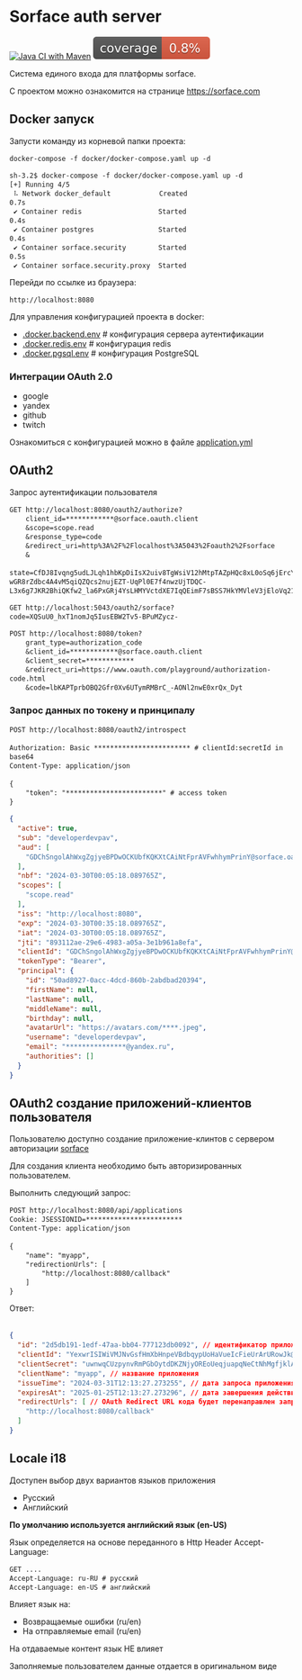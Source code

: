 # Sorface auth server

[![Java CI with Maven](https://github.com/sorface/sso-server/actions/workflows/maven.yml/badge.svg)](https://github.com/sorface/sso-server/actions/workflows/maven.yml)
![jacoco.svg](.github%2Fbadges%2Fjacoco.svg)

Система единого входа для платформы sorface.

С проектом можно ознакомится на странице https://sorface.com

## Docker запуск

Запусти команду из корневой папки проекта:

```shell
docker-compose -f docker/docker-compose.yaml up -d
```

```text
sh-3.2$ docker-compose -f docker/docker-compose.yaml up -d
[+] Running 4/5
 ⠧ Network docker_default            Created                                                                                                                                                                                                                                                              0.7s 
 ✔ Container redis                   Started                                                                                                                                                                                                                                                              0.4s 
 ✔ Container postgres                Started                                                                                                                                                                                                                                                              0.4s 
 ✔ Container sorface.security        Started                                                                                                                                                                                                                                                              0.5s 
 ✔ Container sorface.security.proxy  Started   
```

Перейди по ссылке из браузера:

```url
http://localhost:8080
```

Для управления конфигурацией проекта в docker:

- [.docker.backend.env](docker%2F.docker.backend.env) # конфигурация сервера аутентификации
- [.docker.redis.env](docker%2F.docker.redis.env) # конфигурация redis
- [.docker.pgsql.env](docker%2F.docker.pgsql.env) # конфигурация PostgreSQL

### Интеграции OAuth 2.0

- google
- yandex
- github
- twitch

Ознакомиться с конфигурацией можно в файле [application.yml](web%2Fsrc%2Fmain%2Fresources%2Fapplication.yml)

## OAuth2

Запрос аутентификации пользователя

```http request
GET http://localhost:8080/oauth2/authorize?
    client_id=************@sorface.oauth.client
    &scope=scope.read
    &response_type=code
    &redirect_uri=http%3A%2F%2Flocalhost%3A5043%2Foauth2%2Fsorface
    &
    state=CfDJ8Ivqng5udLJLqh1hbKpDiIsX2uiv8TgWsiV12hMtpTAZpHQc8xL0oSq6jErcYOMVQo0-wGR8rZdbc4A4vM5qiQZQcs2nujEZT-UqPl0E7f4nwzUjTDQC-L3x6g7JKR2BhiQKfw2_la6PxGRj4YsLHMYVctdXE7IqQEimF7sBSS7HkYMVleV3jEloVq21Za8IdinwlXii_kQNxcpnglI0wCxgbDxuG7ItIoWtZ0FP2JHe
```

```http request
GET http://localhost:5043/oauth2/sorface?code=XQSuU0_hxT1nomJq5IusEBW2Tv5-BPuMZycz-
```

```http request
POST http://localhost:8080/token?
    grant_type=authorization_code
    &client_id=************@sorface.oauth.client
    &client_secret=************
    &redirect_uri=https://www.oauth.com/playground/authorization-code.html
    &code=lbKAPTprbOBQ2Gfr0Xv6UTymRMBrC_-AONl2nwE0xrQx_Dyt
```

### Запрос данных по токену и принципалу

```http request
POST http://localhost:8080/oauth2/introspect

Authorization: Basic ************************ # clientId:secretId in base64
Content-Type: application/json

{
    "token": "************************" # access token
}
```

```json
{
  "active": true,
  "sub": "developerdevpav",
  "aud": [
    "GDChSngolAhWxgZgjyeBPDwOCKUbfKQKXtCAiNtFprAVFwhhymPrinY@sorface.oauth.client"
  ],
  "nbf": "2024-03-30T00:05:18.089765Z",
  "scopes": [
    "scope.read"
  ],
  "iss": "http://localhost:8080",
  "exp": "2024-03-30T00:35:18.089765Z",
  "iat": "2024-03-30T00:05:18.089765Z",
  "jti": "893112ae-29e6-4983-a05a-3e1b961a8efa",
  "clientId": "GDChSngolAhWxgZgjyeBPDwOCKUbfKQKXtCAiNtFprAVFwhhymPrinY@sorface.oauth.client",
  "tokenType": "Bearer",
  "principal": {
    "id": "50ad8927-0acc-4dcd-860b-2abdbad20394",
    "firstName": null,
    "lastName": null,
    "middleName": null,
    "birthday": null,
    "avatarUrl": "https://avatars.com/****.jpeg",
    "username": "developerdevpav",
    "email": "***************@yandex.ru",
    "authorities": []
  }
}
```

## OAuth2 создание приложений-клиентов пользователя

Пользователю доступно создание приложение-клинтов с сервером авторизации [sorface](https://sso.sorface.com)

Для создания клиента необходимо быть авторизированных пользователем.

Выполнить следующий запрос:

```http request
POST http://localhost:8080/api/applications
Cookie: JSESSIONID=************************
Content-Type: application/json

{
	"name": "myapp",
	"redirectionUrls": [
		"http://localhost:8080/callback"
	]
}
```

Ответ:

```json

{
  "id": "2d5db191-1edf-47aa-bb04-777123db0092", // идентификатор приложения
  "clientId": "YexwrISIWiVMJNvGsfHmXbHnpeVBdbqypUoHaVueIcFieUrArURowJk@sorface.oauth.client", // clientId приложения
  "clientSecret": "uwnwqCUzpynvRmPGbOytdDKZNjyOREoUeqjuapqNeCtNhMgfjklArfe", // clientSecret приложения (выдается только на время получения) дальше будет недоступен
  "clientName": "myapp", // название приложения
  "issueTime": "2024-03-31T12:13:27.273255", // дата запроса приложения
  "expiresAt": "2025-01-25T12:13:27.273296", // дата завершения действия clientSecret
  "redirectUrls": [ // OAuth Redirect URL кода будет перенаправлен запрос после аутентификации пользователя
    "http://localhost:8080/callback"
  ]
}
```

## Locale i18

Доступен выбор двух вариантов языков приложения

* Русский
* Английский

**По умолчанию используется английский язык (en-US)**

Язык определяется на основе переданного в Http Header Accept-Language:

```http request
GET ....
Accept-Language: ru-RU # русский
Accept-Language: en-US # английский
```

Влияет язык на:

* Возвращаемые ошибки (ru/en)
* На отправляемые email (ru/en)

На отдаваемые контент язык НЕ влияет

Заполняемые пользователем данные отдается в оригинальном виде
